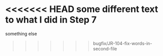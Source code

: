 <<<<<<< HEAD
some different text to what I did in Step 7
=======
something else
>>>>>>> bugfix/JR-104-fix-words-in-second-file
